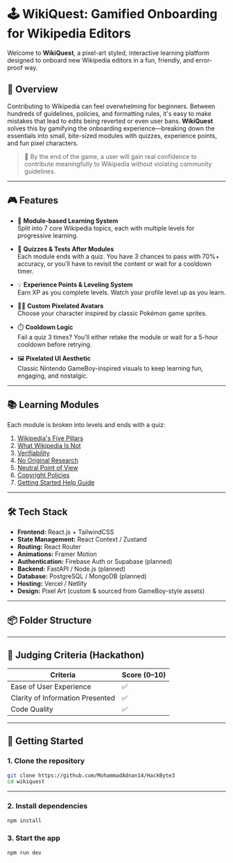 # 🕹️ WikiQuest: Gamified Onboarding for Wikipedia Editors

Welcome to **WikiQuest**, a pixel-art styled, interactive learning platform designed to onboard new Wikipedia editors in a fun, friendly, and error-proof way.

## 🚀 Overview

Contributing to Wikipedia can feel overwhelming for beginners. Between hundreds of guidelines, policies, and formatting rules, it's easy to make mistakes that lead to edits being reverted or even user bans. **WikiQuest** solves this by gamifying the onboarding experience—breaking down the essentials into small, bite-sized modules with quizzes, experience points, and fun pixel characters.

> 🎯 By the end of the game, a user will gain real confidence to contribute meaningfully to Wikipedia without violating community guidelines.

---

## 🎮 Features

- 🧠 **Module-based Learning System**  
  Split into 7 core Wikipedia topics, each with multiple levels for progressive learning.

- 🧩 **Quizzes & Tests After Modules**  
  Each module ends with a quiz. You have 3 chances to pass with 70%+ accuracy, or you’ll have to revisit the content or wait for a cooldown timer.

- 💡 **Experience Points & Leveling System**  
  Earn XP as you complete levels. Watch your profile level up as you learn.

- 🧑‍🎨 **Custom Pixelated Avatars**  
  Choose your character inspired by classic Pokémon game sprites.

- ⏱️ **Cooldown Logic**  
  Fail a quiz 3 times? You'll either retake the module or wait for a 5-hour cooldown before retrying.

- 🖼️ **Pixelated UI Aesthetic**  
  Classic Nintendo GameBoy-inspired visuals to keep learning fun, engaging, and nostalgic.

---

## 📚 Learning Modules

Each module is broken into levels and ends with a quiz:
1. [Wikipedia's Five Pillars](https://en.wikipedia.org/wiki/Wikipedia:Five_pillars)
2. [What Wikipedia Is Not](https://en.wikipedia.org/wiki/Wikipedia:What_Wikipedia_is_not)
3. [Verifiability](https://en.wikipedia.org/wiki/Wikipedia:Verifiability)
4. [No Original Research](https://en.wikipedia.org/wiki/Wikipedia:No_original_research)
5. [Neutral Point of View](https://en.wikipedia.org/wiki/Wikipedia:Neutral_point_of_view)
6. [Copyright Policies](https://en.wikipedia.org/wiki/Wikipedia:Copyrights)
7. [Getting Started Help Guide](https://en.wikipedia.org/wiki/Help:Getting_started)

---

## 🛠️ Tech Stack

- **Frontend:** React.js + TailwindCSS  
- **State Management:** React Context / Zustand  
- **Routing:** React Router  
- **Animations:** Framer Motion  
- **Authentication:** Firebase Auth or Supabase (planned)  
- **Backend:** FastAPI / Node.js (planned)  
- **Database:** PostgreSQL / MongoDB (planned)  
- **Hosting:** Vercel / Netlify  
- **Design:** Pixel Art (custom & sourced from GameBoy-style assets)

---

## 📦 Folder Structure


---

## 🧪 Judging Criteria (Hackathon)

| Criteria                         | Score (0–10) |
|----------------------------------|--------------|
| Ease of User Experience          | ✅            |
| Clarity of Information Presented | ✅            |
| Code Quality                     | ✅            |

---

## 🧙 Getting Started

### 1. Clone the repository

```bash
git clone https://github.com/MohammadAdnan14/HackByte3
cd wikiquest
```

---

### 2. Install dependencies

```bash
npm install
```

### 3. Start the app

```bash
npm run dev
```
